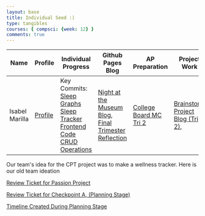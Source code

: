```yaml
---
layout: base
title: Individual Seed :)
type: tangibles
courses: { compsci: {week: 12} }
comments: true
---
```


| Name | Profile | Individual Progress | Github Pages Blog | AP Preparation | Project Work |
-- | -- | -- | -- | -- | -- |
| Isabel Marilla| [Profile](https://github.com/iKAN2025) | Key Commits: [Sleep Graphs](https://github.com/jplip/frontTri2/commit/6c1c30a2330c8793d51d8a171ede4a5e85f27c96)  [Sleep Tracker Frontend Code](https://github.com/jplip/frontTri2/commit/6e6349fe8d5ed1c1148da5e457e118a6086c987e) [CRUD Operations](https://github.com/jplip/fitness-back/commit/89c160e6fcde12c8d859f1a9e792d670990b21aa)|[Night at the Museum Blog](https://ikan2025.github.io/Nighthawk-Pages//2023/08/16/NightAtTheMuseum.html), [Final Trimester Reflection](https://ikan2025.github.io/Nighthawk-Pages//2024/02/16/N@TM&FINAL_IPYNB_2_.html) | [College Board MC Tri 2](https://ikan2025.github.io/Nighthawk-Pages//2023/12/16/CollegeBoard.html)| [Brainstorm Project Blog (Tri 2)](https://ikan2025.github.io/Nighthawk-Pages//2023/11/17/2023-Review.html),  


Our team's idea for the CPT project was to make a wellness tracker.  Here is our old team ideation



[Review Ticket for Passion Project](https://ikan2025.github.io/Nighthawk-Pages//2023/11/17/2023-Review.html)

[Review Ticket for Checkpoint A, (Planning Stage)](https://jplip.github.io/frontTri2/CA_CheckpointA.html)

[Timeline Created During Planning Stage](https://github.com/users/iKAN2025/projects/2/views/1)